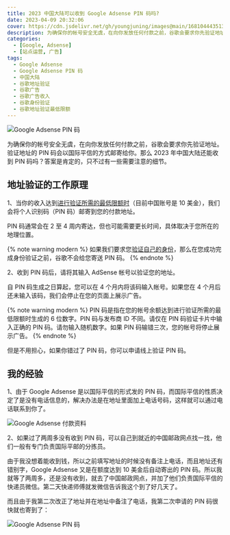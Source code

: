 ```yaml
---
title: 2023 中国大陆可以收到 Google Adsense PIN 码吗?
date: 2023-04-09 20:32:06
cover: https://cdn.jsdelivr.net/gh/youngjuning/images@main/1681044435134.png
description: 为确保你的帐号安全无虞，在向你发放任何付款之前，谷歌会要求你先验证地址。验证地址的 PIN 码会以国际平信的方式邮寄给你。那么 2023 年中国大陆还能收到 PIN 码吗？答案是肯定的，只不过有一些需要注意的细节。
categories:
  - [Google, Adsense]
  - [站点运营, 广告]
tags:
  - Google Adsense
  - Google Adsense PIN 码
  - 中国大陆
  - 谷歌地址验证
  - 谷歌广告
  - 谷歌广告收入
  - 谷歌身份验证
  - 谷歌地址验证最低限额
---
```


<ins class="adsbygoogle" style="display:block; text-align:center;"  data-ad-layout="in-article" data-ad-format="fluid" data-ad-client="ca-pub-7962287588031867" data-ad-slot="2542544532"></ins><script> (adsbygoogle = window.adsbygoogle || []).push({});</script>

![Google Adsense PIN 码](https://cdn.jsdelivr.net/gh/youngjuning/images@main/1681044391871.jpeg)

为确保你的帐号安全无虞，在向你发放任何付款之前，谷歌会要求你先验证地址。验证地址的 PIN 码会以国际平信的方式邮寄给你。那么 2023 年中国大陆还能收到 PIN 码吗？答案是肯定的，只不过有一些需要注意的细节。

## 地址验证的工作原理

1、当你的收入达到[进行验证所需的最低限额时](https://support.google.com/adsense/answer/1709871#v)（目前中国账号是 10 美金），我们会将个人识别码（PIN 码）邮寄到您的付款地址。

PIN 码通常会在 2 至 4 周内寄达，但也可能需要更长时间，具体取决于您所在的地理位置。

{% note warning modern %}
如果我们要求您[验证自己的身份](https://support.google.com/adsense/answer/7568896)，那么在您成功完成身份验证之前，谷歌不会给您寄送 PIN 码。
{% endnote %}

2、收到 PIN 码后，请将其输入 AdSense 帐号以验证您的地址。

自 PIN 码生成之日算起，您可以在 4 个月内将该码输入帐号。如果您在 4 个月后还未输入该码，我们会停止在您的页面上展示广告。

{% note warning modern %}
PIN 码是指在您的帐号余额达到进行验证所需的最低限额时生成的 6 位数字。PIN 码与发布商 ID 不同。请仅在 PIN 码验证卡片中输入正确的 PIN 码。请勿输入随机数字。如果 PIN 码输错三次，您的帐号将停止展示广告。
{% endnote %}

但是不用担心，如果你错过了 PIN 码，你可以申请线上验证 PIN 码。

## 我的经验

1、由于 Google Adsense 是以国际平信的形式发的 PIN 码，而国际平信的性质决定了是没有电话信息的，解决办法是在地址里面加上电话号码，这样就可以通过电话联系到你了。

![Google Adsense 付款资料](https://cdn.jsdelivr.net/gh/youngjuning/images@main/1681050382973.png)

2、如果过了两周多没有收到 PIN 码，可以自己到就近的中国邮政网点找一找，他们一般有专门负责国际平邮的分拣员。

由于我没想着能收到钱，所以之前填写地址的时候没有备注上电话，而且地址还有错别字，Google Adsense 又是在额度达到 10 美金后自动寄出的 PIN 码。所以我就等了两周多，还是没有收到，就去了中国邮政网点，并加了他们负责国际平信的快递员微信。第二天快递师傅就发微信告诉我这个到了好几天了。

而且由于我第二次改正了地址并在地址中备注了电话，我第二次申请的 PIN 码很快就也寄到了：

![Google Adsense PIN 码](https://cdn.jsdelivr.net/gh/youngjuning/images@main/1681050930527.png)
